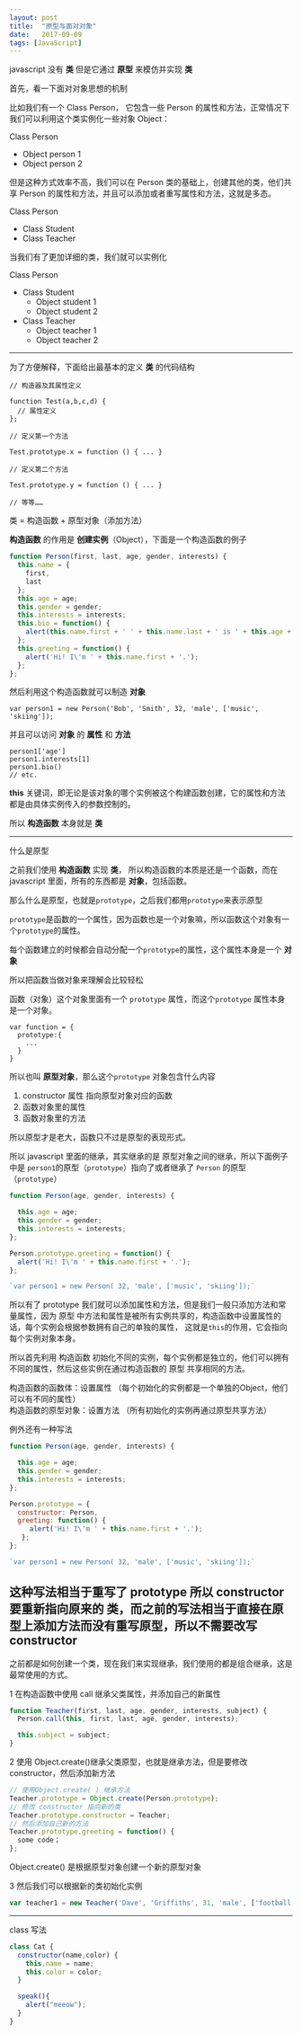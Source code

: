 ```yaml
---
layout: post
title:  "原型与面对对象"
date:   2017-09-09
tags: [JavaScript]
---
```


javascript 没有 **类** 但是它通过 **原型** 来模仿并实现 **类**

首先，看一下面对对象思想的机制

比如我们有一个 Class Person， 它包含一些 Person 的属性和方法，正常情况下我们可以利用这个类实例化一些对象 Object：

Class Person
- Object person 1
- Object person 2

但是这种方式效率不高，我们可以在 Person 类的基础上，创建其他的类，他们共享 Person 的属性和方法，并且可以添加或者重写属性和方法，这就是多态。

Class Person
- Class Student
- Class Teacher

当我们有了更加详细的类，我们就可以实例化

Class Person
- Class Student
  - Object student 1
  - Object student 2
- Class Teacher
  - Object teacher 1
  - Object teacher 2

---

为了方便解释，下面给出最基本的定义 **类** 的代码结构

```
// 构造器及其属性定义

function Test(a,b,c,d) {
  // 属性定义
};

// 定义第一个方法

Test.prototype.x = function () { ... }

// 定义第二个方法

Test.prototype.y = function () { ... }

// 等等……
```

类 = 构造函数 + 原型对象（添加方法）

**构造函数** 的作用是 **创建实例**（Object），下面是一个构造函数的例子

```javascript
function Person(first, last, age, gender, interests) {
  this.name = {
    first,
    last
  };
  this.age = age;
  this.gender = gender;
  this.interests = interests;
  this.bio = function() {
    alert(this.name.first + ' ' + this.name.last + ' is ' + this.age + ' years old. He likes ' + this.interests[0] + ' and ' + this.interests[1] + '.');
  };
  this.greeting = function() {
    alert('Hi! I\'m ' + this.name.first + '.');
  };
};
```
然后利用这个构造函数就可以制造 **对象**  

`var person1 = new Person('Bob', 'Smith', 32, 'male', ['music', 'skiing']);`

并且可以访问 **对象** 的 **属性** 和 **方法**

```
person1['age']
person1.interests[1]
person1.bio()
// etc.
```
**this** 关键词，即无论是该对象的哪个实例被这个构建函数创建，它的属性和方法都是由具体实例传入的参数控制的。

所以 **构造函数** 本身就是 **类**

---

什么是原型

之前我们使用 **构造函数** 实现 **类**， 所以构造函数的本质是还是一个函数，而在 javascript 里面，所有的东西都是 **对象**，包括函数。

那么什么是原型，也就是`prototype`，之后我们都用`prototype`来表示原型

`prototype`是函数的一个属性，因为函数也是一个对象嘛，所以函数这个对象有一个`prototype`的属性。

每个函数建立的时候都会自动分配一个`prototype`的属性，这个属性本身是一个 **对象**

所以把函数当做对象来理解会比较轻松

函数（对象）这个对象里面有一个 `prototype` 属性，而这个`prototype` 属性本身是一个对象。

```
var function = {
  prototype:{
    ...
  }
}
```
所以也叫 **原型对象**，那么这个`prototype` 对象包含什么内容

1. constructor 属性 指向原型对象对应的函数
2. 函数对象里的属性
3. 函数对象里的方法

所以原型才是老大，函数只不过是原型的表现形式。

所以 javascript 里面的继承，其实继承的是 原型对象之间的继承，所以下面例子中是 `person1`的原型（`prototype`）指向了或者继承了 `Person` 的原型（`prototype`）
```javascript
function Person(age, gender, interests) {

  this.age = age;
  this.gender = gender;
  this.interests = interests;
};

Person.prototype.greeting = function() {
  alert('Hi! I\'m ' + this.name.first + '.');
};

`var person1 = new Person( 32, 'male', ['music', 'skiing']);`
```
所以有了 prototype 我们就可以添加属性和方法，但是我们一般只添加方法和常量属性，因为 原型 中方法和属性是被所有实例共享的，构造函数中设置属性的话，每个实例会根据参数拥有自己的单独的属性， 这就是`this`的作用，它会指向每个实例对象本身。

所以首先利用 构造函数 初始化不同的实例，每个实例都是独立的，他们可以拥有不同的属性，然后这些实例在通过构造函数的 原型 共享相同的方法。

构造函数的函数体：设置属性 （每个初始化的实例都是一个单独的Object，他们可以有不同的属性）  
构造函数的原型对象：设置方法 （所有初始化的实例再通过原型共享方法）

例外还有一种写法

```javascript
function Person(age, gender, interests) {

  this.age = age;
  this.gender = gender;
  this.interests = interests;
};

Person.prototype = {
  constructor: Person,
  greeting: function() {
     alert('Hi! I\'m ' + this.name.first + '.');
   };
};

`var person1 = new Person( 32, 'male', ['music', 'skiing']);`
```
这种写法相当于重写了 prototype 所以 constructor 要重新指向原来的 类，而之前的写法相当于直接在原型上添加方法而没有重写原型，所以不需要改写 constructor
---

之前都是如何创建一个类，现在我们来实现继承，我们使用的都是组合继承，这是最常使用的方式。

1 在构造函数中使用 call 继承父类属性，并添加自己的新属性

```javascript
function Teacher(first, last, age, gender, interests, subject) {
  Person.call(this, first, last, age, gender, interests);

  this.subject = subject;
}
```

2 使用 Object.create()继承父类原型，也就是继承方法，但是要修改 constructor，然后添加新方法

```javascript
// 使用Object.create( ) 继承方法
Teacher.prototype = Object.create(Person.prototype);
// 修改 constructor 指向新的类
Teacher.prototype.constructor = Teacher;
// 然后添加自己新的方法
Teacher.prototype.greeting = function() {
  some code；
};
```
Object.create() 是根据原型对象创建一个新的原型对象

3 然后我们可以根据新的类初始化实例

```javascript
var teacher1 = new Teacher('Dave', 'Griffiths', 31, 'male', ['football', 'cookery'], 'mathematics');
```
---

class 写法

```javascript
class Cat {
  constructor(name,color) {
    this.name = name;
    this.color = color;
  }

  speak(){
    alert("meeow");
  }
}
```

